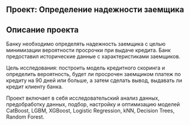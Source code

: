 ## Проект: Определение надежности заемщика
## Описание проекта
Банку необходимо определять надежность заемщика с целью минимизации вероятности просрочки при выдаче кредита. Банк предоставил исторические данные с характеристиками заемщиков.

Цель исследования: построить модель кредитного скоринга и определить вероятность, будет ли просрочен заемщиком платеж по кредиту на 90 дней или больше, а затем сделать вывод, выдавать ли кредит клиенту банка.

Проект включает в себя исследовательский анализ данных, предобработку данных, подбор, настройку и оптимизацию моделей CatBoost, LGBM, XGBoost, Logistic Regression, kNN, Decision Trees, Random Forest.
